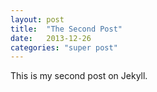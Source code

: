 ```yaml
---
layout: post
title:  "The Second Post"
date:   2013-12-26 
categories: "super post"
---
```


This is my second post on Jekyll.